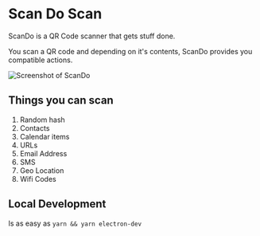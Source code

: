 # Scan Do Scan

ScanDo is a QR Code scanner that gets stuff done.

You scan a QR code and depending on it's contents, ScanDo provides you compatible actions.

![Screenshot of ScanDo](https://bpk-disk.s3.us-east-1.amazonaws.com/scando-screenshot.png)

## Things you can scan

1. Random hash
2. Contacts
3. Calendar items
4. URLs
5. Email Address
6. SMS
7. Geo Location
8. Wifi Codes

## Local Development

Is as easy as `yarn && yarn electron-dev`
